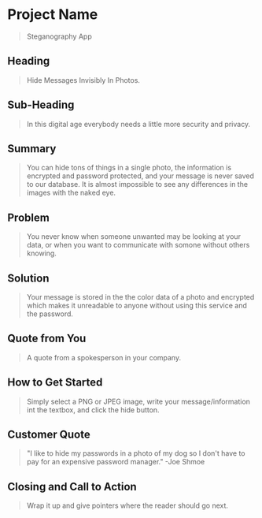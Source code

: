 # Project Name #

  > Steganography App

<!--
> This material was originally posted [here](http://www.quora.com/What-is-Amazons-approach-to-product-development-and-product-management). It is reproduced here for posterities sake.

There is an approach called "working backwards" that is widely used at Amazon. They work backwards from the customer, rather than starting with an idea for a product and trying to bolt customers onto it. While working backwards can be applied to any specific product decision, using this approach is especially important when developing new products or features.

For new initiatives a product manager typically starts by writing an internal press release announcing the finished product. The target audience for the press release is the new/updated product's customers, which can be retail customers or internal users of a tool or technology. Internal press releases are centered around the customer problem, how current solutions (internal or external) fail, and how the new product will blow away existing solutions.

If the benefits listed don't sound very interesting or exciting to customers, then perhaps they're not (and shouldn't be built). Instead, the product manager should keep iterating on the press release until they've come up with benefits that actually sound like benefits. Iterating on a press release is a lot less expensive than iterating on the product itself (and quicker!).

If the press release is more than a page and a half, it is probably too long. Keep it simple. 3-4 sentences for most paragraphs. Cut out the fat. Don't make it into a spec. You can accompany the press release with a FAQ that answers all of the other business or execution questions so the press release can stay focused on what the customer gets. My rule of thumb is that if the press release is hard to write, then the product is probably going to suck. Keep working at it until the outline for each paragraph flows.

Oh, and I also like to write press-releases in what I call "Oprah-speak" for mainstream consumer products. Imagine you're sitting on Oprah's couch and have just explained the product to her, and then you listen as she explains it to her audience. That's "Oprah-speak", not "Geek-speak".

Once the project moves into development, the press release can be used as a touchstone; a guiding light. The product team can ask themselves, "Are we building what is in the press release?" If they find they're spending time building things that aren't in the press release (overbuilding), they need to ask themselves why. This keeps product development focused on achieving the customer benefits and not building extraneous stuff that takes longer to build, takes resources to maintain, and doesn't provide real customer benefit (at least not enough to warrant inclusion in the press release).
 -->

## Heading ##
  > Hide Messages Invisibly In Photos.

## Sub-Heading ##
  > In this digital age everybody needs a little more security and privacy.

## Summary ##
  > You can hide tons of things in a single photo, the information is encrypted and password protected, and your message is never saved to our database. It is almost impossible to see any differences in the images with the naked eye.

## Problem ##
  > You never know when someone unwanted may be looking at your data, or when you want to communicate with somone without others knowing.

## Solution ##
  > Your message is stored in the the color data of a photo and encrypted which makes it unreadable to anyone without using this service and the password.

## Quote from You ##
  > A quote from a spokesperson in your company.

## How to Get Started ##
  > Simply select a PNG or JPEG image, write your message/information int the textbox, and click the hide button.

## Customer Quote ##
  > "I like to hide my passwords in a photo of my dog so I don't have to pay for an expensive password manager." -Joe Shmoe

## Closing and Call to Action ##
  > Wrap it up and give pointers where the reader should go next.
